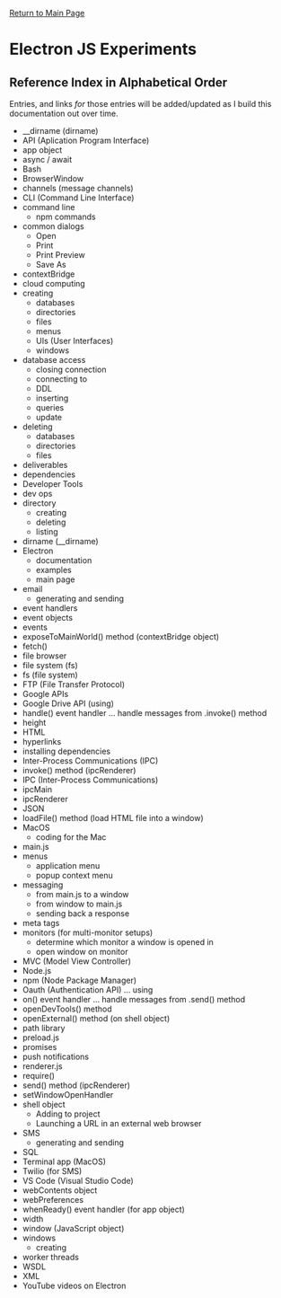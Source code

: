 [Return to Main Page](https://github.com/OrvilleChomer/electronjs-experiments)

# Electron JS Experiments
## Reference Index in Alphabetical Order

Entries, and links *for* those entries will be added/updated as I build this documentation out over time.

- __dirname (dirname)
- API (Aplication Program Interface)
- app object
- async / await
- Bash
- BrowserWindow
- channels (message channels)
- CLI (Command Line Interface)
- command line
  - npm commands
- common dialogs
  - Open
  - Print
  - Print Preview
  - Save As
- contextBridge
- cloud computing
- creating
  - databases
  - directories
  - files
  - menus
  - UIs (User Interfaces)
  - windows
- database access
  - closing connection
  - connecting to
  - DDL
  - inserting
  - queries
  - update
- deleting
  - databases
  - directories
  - files
- deliverables
- dependencies 
- Developer Tools
- dev ops
- directory
  - creating
  - deleting
  - listing
- dirname (__dirname)
- Electron
  - documentation
  - examples
  - main page
- email
  - generating and sending
- event handlers
- event objects
- events
- exposeToMainWorld() method (contextBridge object)
- fetch()
- file browser
- file system (fs)
- fs (file system)
- FTP (File Transfer Protocol)
- Google APIs
- Google Drive API (using)
- handle() event handler ... handle messages from .invoke() method
- height
- HTML
- hyperlinks
- installing dependencies
- Inter-Process Communications (IPC)
- invoke() method (ipcRenderer)
- IPC (Inter-Process Communications)
- ipcMain
- ipcRenderer
- JSON
- loadFile() method (load HTML file into a window)
- MacOS
  - coding for the Mac
- main.js
- menus
  - application menu
  - popup context menu
- messaging
  - from main.js to a window
  - from window to main.js
  - sending back a response
- meta tags
- monitors (for multi-monitor setups)
  - determine which monitor a window is opened in
  - open window on monitor    
- MVC (Model View Controller)
- Node.js
- npm (Node Package Manager)
- Oauth (Authentication API) ... using
- on() event handler ... handle messages from .send() method
- openDevTools() method
- openExternal() method (on shell object)
- path library
- preload.js
- promises
- push notifications
- renderer.js
- require()
- send() method (ipcRenderer)
- setWindowOpenHandler
- shell object
  - Adding to project
  - Launching a URL in an external web browser
- SMS
  - generating and sending
- SQL
- Terminal app (MacOS)
- Twilio (for SMS)
- VS Code (Visual Studio Code)
- webContents object
- webPreferences
- whenReady() event handler (for app object)
- width
- window (JavaScript object)
- windows
  - creating
- worker threads
- WSDL
- XML
- YouTube videos on Electron
